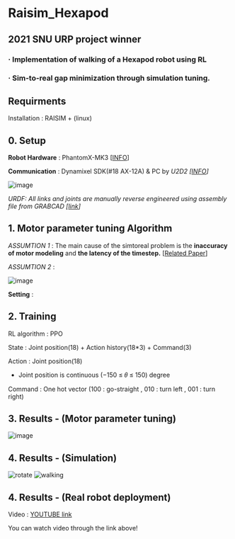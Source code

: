 # Raisim_Hexapod
## 2021 SNU URP project winner
### · Implementation of walking of a Hexapod robot using RL
### · Sim-to-real gap minimization through simulation tuning.

## Requirments

Installation : RAISIM + (linux)




## 0. Setup

**Robot Hardware** : PhantomX-MK3 [[INFO](https://www.trossenrobotics.com/Quadruped-Robot-Hexapod-Robot-Kits.aspx)]

**Communication** : Dynamixel SDK(#18 AX-12A) & PC by *U2D2 [[INFO](https://www.robotis.com/shop/item.php?it_id=902-0132-000)]*


![image](https://user-images.githubusercontent.com/74540268/170243754-6a16f510-fda8-4b47-a6e6-099610fb7e5e.png)

*URDF: All links and joints are manually reverse engineered using assembly file from GRABCAD [[link](https://grabcad.com/library)]*


## 1. Motor parameter tuning Algorithm

*ASSUMTION 1* : The main cause of the simtoreal problem is the **inaccuracy of motor modeling** and **the latency of the timestep.** [[Related Paper](https://arxiv.org/abs/2102.02915)]

*ASSUMTION 2* : 

![image](https://user-images.githubusercontent.com/74540268/170244886-0cfbc468-01b6-4249-bf97-935bc9a298a0.png)

**Setting** : 

## 2. Training

RL algorithm : PPO

State : Joint position(18) + Action history(18*3) + Command(3)

Action : Joint position(18)
* Joint position is continuous (−150 ≤ 𝜃 ≤ 150) degree

Command : One hot vector (100 : go-straight , 010 : turn left , 001 : turn right)




## 3. Results - (Motor parameter tuning)
![image](https://user-images.githubusercontent.com/74540268/170244806-2c1a8094-6b53-4e61-9eea-16f15b84b2a5.png)



## 4. Results - (Simulation)
![rotate](https://user-images.githubusercontent.com/74540268/170244381-a976e5b8-544c-467a-804a-087c82f52eb6.gif) ![walking](https://user-images.githubusercontent.com/74540268/170244255-4d7dc8e4-c94e-49ee-8e1e-5bdd66be27f4.gif)


## 4. Results - (Real robot deployment)

Video : [YOUTUBE link](https://www.youtube.com/watch?v=ApI5J0-24kw)

You can watch video through the link above!
